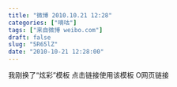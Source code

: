 ```yaml
---
title: "微博 2010.10.21 12:28"
categories: ["嘀咕"]
tags: ["来自微博 weibo.com"]
draft: false
slug: "5R65lZ"
date: "2010-10-21 12:28:00"
---
```


<p>我刚换了“炫彩”模板 点击链接使用该模板 O网页链接 ​​​​</p>
